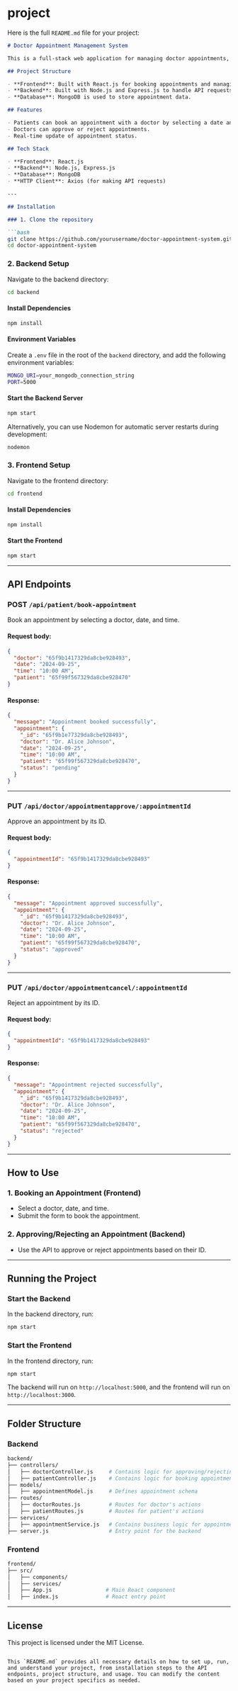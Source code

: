 # project
Here is the full `README.md` file for your project:

```markdown
# Doctor Appointment Management System

This is a full-stack web application for managing doctor appointments, where patients can book appointments, and doctors can approve or reject them.

## Project Structure

- **Frontend**: Built with React.js for booking appointments and managing the UI.
- **Backend**: Built with Node.js and Express.js to handle API requests and database interactions.
- **Database**: MongoDB is used to store appointment data.

## Features

- Patients can book an appointment with a doctor by selecting a date and time.
- Doctors can approve or reject appointments.
- Real-time update of appointment status.

## Tech Stack

- **Frontend**: React.js
- **Backend**: Node.js, Express.js
- **Database**: MongoDB
- **HTTP Client**: Axios (for making API requests)

---

## Installation

### 1. Clone the repository

```bash
git clone https://github.com/yourusername/doctor-appointment-system.git
cd doctor-appointment-system
```

### 2. Backend Setup

Navigate to the backend directory:

```bash
cd backend
```

#### Install Dependencies

```bash
npm install
```

#### Environment Variables

Create a `.env` file in the root of the `backend` directory, and add the following environment variables:

```bash
MONGO_URI=your_mongodb_connection_string
PORT=5000
```

#### Start the Backend Server

```bash
npm start
```

Alternatively, you can use Nodemon for automatic server restarts during development:

```bash
nodemon
```

### 3. Frontend Setup

Navigate to the frontend directory:

```bash
cd frontend
```

#### Install Dependencies

```bash
npm install
```

#### Start the Frontend

```bash
npm start
```

---

## API Endpoints

### **POST** `/api/patient/book-appointment`

Book an appointment by selecting a doctor, date, and time.

#### Request body:

```json
{
  "doctor": "65f9b1417329da8cbe928493",
  "date": "2024-09-25",
  "time": "10:00 AM",
  "patient": "65f99f567329da8cbe928470"
}
```

#### Response:

```json
{
  "message": "Appointment booked successfully",
  "appointment": {
    "_id": "65f9b1e77329da8cbe928493",
    "doctor": "Dr. Alice Johnson",
    "date": "2024-09-25",
    "time": "10:00 AM",
    "patient": "65f99f567329da8cbe928470",
    "status": "pending"
  }
}
```

---

### **PUT** `/api/doctor/appointmentapprove/:appointmentId`

Approve an appointment by its ID.

#### Request body:

```json
{
  "appointmentId": "65f9b1417329da8cbe928493"
}
```

#### Response:

```json
{
  "message": "Appointment approved successfully",
  "appointment": {
    "_id": "65f9b1417329da8cbe928493",
    "doctor": "Dr. Alice Johnson",
    "date": "2024-09-25",
    "time": "10:00 AM",
    "patient": "65f99f567329da8cbe928470",
    "status": "approved"
  }
}
```

---

### **PUT** `/api/doctor/appointmentcancel/:appointmentId`

Reject an appointment by its ID.

#### Request body:

```json
{
  "appointmentId": "65f9b1417329da8cbe928493"
}
```

#### Response:

```json
{
  "message": "Appointment rejected successfully",
  "appointment": {
    "_id": "65f9b1417329da8cbe928493",
    "doctor": "Dr. Alice Johnson",
    "date": "2024-09-25",
    "time": "10:00 AM",
    "patient": "65f99f567329da8cbe928470",
    "status": "rejected"
  }
}
```

---

## How to Use

### 1. Booking an Appointment (Frontend)

- Select a doctor, date, and time.
- Submit the form to book the appointment.

### 2. Approving/Rejecting an Appointment (Backend)

- Use the API to approve or reject appointments based on their ID.

---

## Running the Project

### Start the Backend

In the backend directory, run:

```bash
npm start
```

### Start the Frontend

In the frontend directory, run:

```bash
npm start
```

The backend will run on `http://localhost:5000`, and the frontend will run on `http://localhost:3000`.

---

## Folder Structure

### Backend

```bash
backend/
├── controllers/
│   ├── doctorController.js     # Contains logic for approving/rejecting appointments
│   ├── patientController.js    # Contains logic for booking appointments
├── models/
│   ├── appointmentModel.js     # Defines appointment schema
├── routes/
│   ├── doctorRoutes.js         # Routes for doctor's actions
│   ├── patientRoutes.js        # Routes for patient's actions
├── services/
│   ├── appointmentService.js   # Contains business logic for appointment actions
├── server.js                   # Entry point for the backend
```

### Frontend

```bash
frontend/
├── src/
│   ├── components/
│   ├── services/
│   ├── App.js                 # Main React component
│   ├── index.js               # React entry point
```

---

## License

This project is licensed under the MIT License.
```

This `README.md` provides all necessary details on how to set up, run, and understand your project, from installation steps to the API endpoints, project structure, and usage. You can modify the content based on your project specifics as needed.
